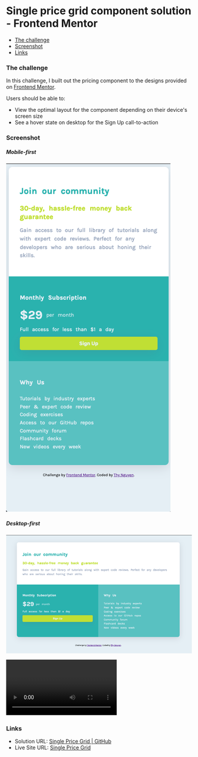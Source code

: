 # Single price grid component solution - Frontend Mentor

 
  - [The challenge](#the-challenge)
  - [Screenshot](#screenshot)
  - [Links](#links)


### The challenge
In this challenge, I built out the pricing component to the designs provided on [Frontend Mentor](https://www.frontendmentor.io/challenges/single-price-grid-component-5ce41129d0ff452fec5abbbc).

Users should be able to:
- View the optimal layout for the component depending on their device's screen size
- See a hover state on desktop for the Sign Up call-to-action

### Screenshot
##### Mobile-first
![](https://github.com/thynguyenxo/frontend-portfolio/blob/main/price-grid/images/mobile-screenshot.png)


##### Desktop-first
![](https://github.com/thynguyenxo/frontend-portfolio/blob/main/price-grid/images/desktop-screenshot.png)


![](https://github.com/thynguyenxo/frontend-portfolio/blob/main/price-grid/images/desktop-screenrecording.mov)

### Links

- Solution URL: [Single Price Grid | GitHub](https://github.com/thynguyenxo/frontend-portfolio/tree/main/price-grid)
- Live Site URL: [Single Price Grid](https://thynguyenxo.github.io/frontend-portfolio/price-grid/index.html)

